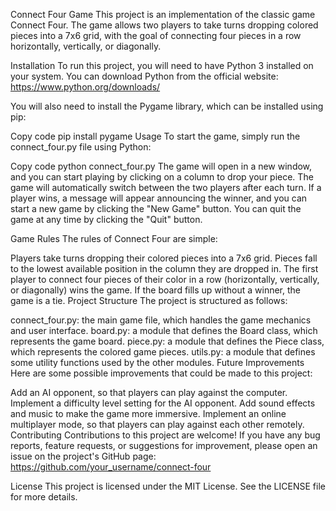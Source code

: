 Connect Four Game
This project is an implementation of the classic game Connect Four. The game allows two players to take turns dropping colored pieces into a 7x6 grid, with the goal of connecting four pieces in a row horizontally, vertically, or diagonally.

Installation
To run this project, you will need to have Python 3 installed on your system. You can download Python from the official website: https://www.python.org/downloads/

You will also need to install the Pygame library, which can be installed using pip:

Copy code
pip install pygame
Usage
To start the game, simply run the connect_four.py file using Python:

Copy code
python connect_four.py
The game will open in a new window, and you can start playing by clicking on a column to drop your piece. The game will automatically switch between the two players after each turn. If a player wins, a message will appear announcing the winner, and you can start a new game by clicking the "New Game" button. You can quit the game at any time by clicking the "Quit" button.

Game Rules
The rules of Connect Four are simple:

Players take turns dropping their colored pieces into a 7x6 grid.
Pieces fall to the lowest available position in the column they are dropped in.
The first player to connect four pieces of their color in a row (horizontally, vertically, or diagonally) wins the game.
If the board fills up without a winner, the game is a tie.
Project Structure
The project is structured as follows:

connect_four.py: the main game file, which handles the game mechanics and user interface.
board.py: a module that defines the Board class, which represents the game board.
piece.py: a module that defines the Piece class, which represents the colored game pieces.
utils.py: a module that defines some utility functions used by the other modules.
Future Improvements
Here are some possible improvements that could be made to this project:

Add an AI opponent, so that players can play against the computer.
Implement a difficulty level setting for the AI opponent.
Add sound effects and music to make the game more immersive.
Implement an online multiplayer mode, so that players can play against each other remotely.
Contributing
Contributions to this project are welcome! If you have any bug reports, feature requests, or suggestions for improvement, please open an issue on the project's GitHub page: https://github.com/your_username/connect-four

License
This project is licensed under the MIT License. See the LICENSE file for more details.
